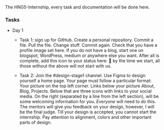 The HNG5-Internship, every task and documentation will be done here.

### Tasks
+ Day 1
    - Task 1: sign up for GitHub. Create a personal repository. Commit a file. Pull the file. Change stuff. Commit again. Check that you have a profile image set here. If you do not have a blog, start one on blogspot, WordPress, medium or anywhere else you want. After all is complete, add this icon to your status here: :hatching_chick: by the time we start, all those without the above will not start with us.
    
    - Task 2: Join the #design-stage1 channel. Use Figma to design yourself a home page. Your page must follow a particular format: Your picture on the top left corner. Links below your picture About, Blog, Projects. Below that are three icons with links to your social media. On the right (separated by a line from the left section), will be some welcoming information for you. *Everyone* will need to do this. The mentors will give you feedback on your design, however, I will be the final judge. Till your design is accepted, you cannot start the internship. Pay attention to alignment, colors and other important parts of design.